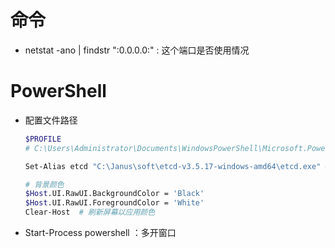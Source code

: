 # 命令

- netstat -ano | findstr ":0.0.0.0:<port>" : 这个端口是否使用情况

# PowerShell 

- 配置文件路径 

  ```bash
  $PROFILE
  # C:\Users\Administrator\Documents\WindowsPowerShell\Microsoft.PowerShell_profile.ps1
  ```

  ```bash
  Set-Alias etcd "C:\Janus\soft\etcd-v3.5.17-windows-amd64\etcd.exe" # 命令别名
  
  # 背景颜色
  $Host.UI.RawUI.BackgroundColor = 'Black'
  $Host.UI.RawUI.ForegroundColor = 'White'
  Clear-Host  # 刷新屏幕以应用颜色
  ```

- Start-Process powershell ：多开窗口